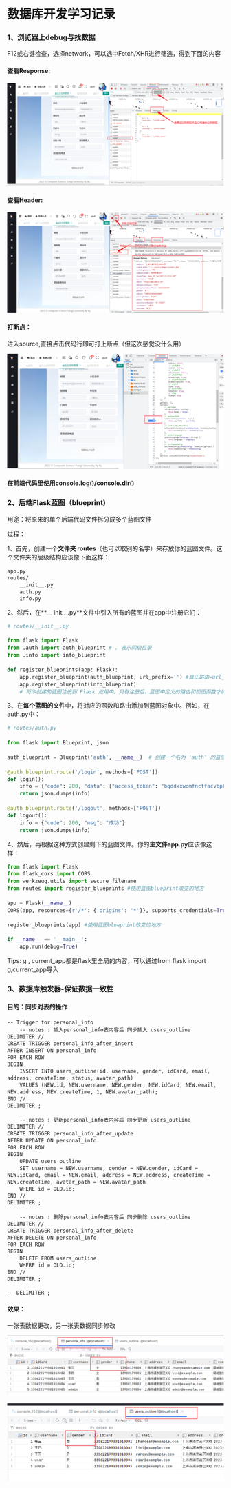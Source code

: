 # 数据库开发学习记录

### 1、浏览器上debug与找数据

F12或右键检查，选择network，可以选中Fetch/XHR进行筛选，得到下面的内容

#### 查看Response:

![image-20230607160516734](./assets/image-20230607160516734.png)

#### 查看Header:

![image-20230607160403054](./assets/image-20230607160403054.png)

#### 打断点：

进入source,直接点击代码行即可打上断点（但这次感觉没什么用）

![image-20230607160844074](./assets/image-20230607160844074.png)



#### 在前端代码里使用console.log()/console.dir()



### 2、后端Flask蓝图（blueprint)

用途：将原来的单个后端代码文件拆分成多个蓝图文件

过程：

1、首先，创建一个**文件夹 routes**（也可以取别的名字）来存放你的蓝图文件。这个文件夹的层级结构应该像下面这样：

```
app.py
routes/
    __init__.py
    auth.py
    info.py
```

2、然后，在**__ init__.py**文件中引入所有的蓝图并在app中注册它们：

```python
# routes/__init__.py

from flask import Flask
from .auth import auth_blueprint # . 表示同级目录
from .info import info_blueprint

def register_blueprints(app: Flask):
    app.register_blueprint(auth_blueprint, url_prefix='') #真正路由=url_prefix+内部写的路由路径
    app.register_blueprint(info_blueprint)
    # 将你创建的蓝图注册到 Flask 应用中。只有注册后，蓝图中定义的路由和视图函数才能被 Flask 应用识别和使用。url_prefix 参数是一个可选的参数，它可以为蓝图中的所有路由提供一个统一的 URL 前缀。
```

3、在**每个蓝图的文件**中，将对应的函数和路由添加到蓝图对象中。例如，在auth.py中：

```python
# routes/auth.py

from flask import Blueprint, json

auth_blueprint = Blueprint('auth', __name__)  # 创建一个名为 'auth' 的蓝图!!!

@auth_blueprint.route('/login', methods=['POST'])
def login():
    info = {"code": 200, "data": {"access_token": "bqddxxwqmfncffacvbpkuxvwvqrhln"}, "msg": "成功"}
    return json.dumps(info)

@auth_blueprint.route('/logout', methods=['POST'])
def logout():
    info = {"code": 200, "msg": "成功"}
    return json.dumps(info)

```

4、然后，再根据这种方式创建剩下的蓝图文件。你的**主文件app.py**应该像这样：

```python
from flask import Flask
from flask_cors import CORS
from werkzeug.utils import secure_filename
from routes import register_blueprints #使用蓝图blueprint改变的地方

app = Flask(__name__)
CORS(app, resources={r'/*': {'origins': '*'}}, supports_credentials=True)

register_blueprints(app) #使用蓝图blueprint改变的地方

if __name__ == '__main__':
    app.run(debug=True)
```



Tips: g , current_app都是flask里全局的内容，可以通过from flask import g,current_app导入



### 3、数据库触发器-保证数据一致性

#### 目的：同步对表的操作

```mysql
-- Trigger for personal_info
    -- notes : 插入personal_info表内容后 同步插入 users_outline
DELIMITER //
CREATE TRIGGER personal_info_after_insert
AFTER INSERT ON personal_info
FOR EACH ROW
BEGIN
    INSERT INTO users_outline(id, username, gender, idCard, email, address, createTime, status, avatar_path)
    VALUES (NEW.id, NEW.username, NEW.gender, NEW.idCard, NEW.email, NEW.address, NEW.createTime, 1, NEW.avatar_path);
END //
DELIMITER ;

    -- notes : 更新personal_info表内容后 同步更新 users_outline
DELIMITER //
CREATE TRIGGER personal_info_after_update
AFTER UPDATE ON personal_info
FOR EACH ROW
BEGIN
    UPDATE users_outline
    SET username = NEW.username, gender = NEW.gender, idCard = NEW.idCard, email = NEW.email, address = NEW.address, createTime = NEW.createTime, avatar_path = NEW.avatar_path
    WHERE id = OLD.id;
END //
DELIMITER ;

    -- notes : 删除personal_info表内容后 同步删除 users_outline
DELIMITER //
CREATE TRIGGER personal_info_after_delete
AFTER DELETE ON personal_info
FOR EACH ROW
BEGIN
    DELETE FROM users_outline
    WHERE id = OLD.id;
END //
DELIMITER ;

-- DELIMITER ;
```

#### 效果：

一张表数据更改，另一张表数据同步修改

![image-20230607223627067](./assets/image-20230607223627067.png)

![image-20230607223618131](./assets/image-20230607223618131.png)

